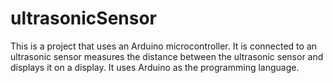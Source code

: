 # ultrasonicSensor

This is a project that uses an Arduino microcontroller. It is connected to an ultrasonic sensor measures the distance between the ultrasonic sensor and displays it on a display. It uses Arduino as the programming language.
